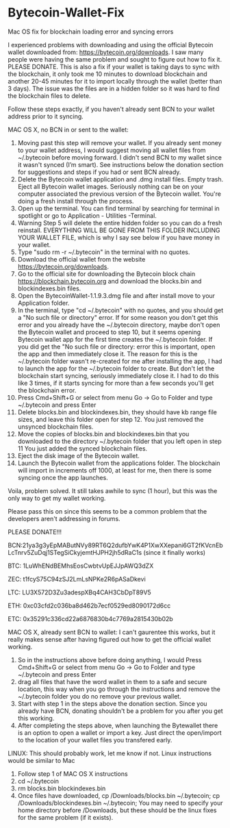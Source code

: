 # Bytecoin-Wallet-Fix
Mac OS fix for blockchain loading error and syncing errors

I experienced problems with downloading and using the official Bytecoin wallet downloaded from: https://bytecoin.org/downloads. I saw many people were having the same problem and sought to figure out how to fix it. PLEASE DONATE. This is also a fix if your wallet is taking days to sync with the blockchain, it only took me 10 minutes to download blockchain and another 20-45 minutes for it to import locally through the wallet (better than 3 days).  The issue was the files are in a hidden folder so it was hard to find the blockchain files to delete.

Follow these steps exactly, if you haven't already sent BCN to your wallet address prior to it syncing.

MAC OS X, no BCN in or sent to the wallet:
1. Moving past this step will remove your wallet. If you already sent money to your wallet address, I would suggest moving all wallet files from ~/.bytecoin before moving forward. I didn't send BCN to my wallet since it wasn't synced (I’m smart). See instructions below the donation section for suggestions and steps if you had or sent BCN already.
2. Delete the Bytecoin wallet application and .dmg install files. Empty trash. Eject all Bytecoin wallet images. Seriously nothing can be on your computer associated the previous version of the Bytecoin wallet.  You're doing a fresh install through the process.
3. Open up the terminal. You can find terminal by searching for terminal in spotlight or go to Application - Utilities -Terminal.
4. Warning Step 5 will delete the entire hidden folder so you can do a fresh reinstall. EVERYTHING WILL BE GONE FROM THIS FOLDER INCLUDING YOUR WALLET FILE, which is why I say see below if you have money in your wallet.
5. Type "sudo rm -r ~/.bytecoin" in the terminal with no quotes.
6. Download the official wallet from the website https://bytecoin.org/downloads.
7. Go to the official site for downloading the Bytecoin block chain https://blockchain.bytecoin.org and download the blocks.bin and blockindexes.bin files.
8. Open the BytecoinWallet-1.1.9.3.dmg file and after install move to your Application folder.
9. In the terminal, type "cd ~/.bytecoin" with no quotes, and you should get a "No such file or directory" error.  If for some reason you don't get this error and you already have the ~/.bytecoin directory, maybe don't open the Bytecoin wallet and proceed to step 10, but it seems opening Bytecoin wallet app for the first time creates the ~/.bytecoin folder. If you did get the "No such file or directory: error this is important, open the app and then immediately close it. The reason for this is the ~/.bytecoin folder wasn't re-created for me after installing the app, I had to launch the app for the ~/.bytecoin folder to create. But don't let the blockchain start syncing, seriously immediately close it. I had to do this like 3 times, if it starts syncing for more than a few seconds you'll get the blockchain error.  
10. Press Cmd+Shift+G or select from menu Go -> Go to Folder and type ~/.bytecoin and press Enter
11. Delete blocks.bin and blockindexes.bin, they should have kb range file sizes, and leave this folder open for step 12. You just removed the unsynced blockchain files.
12. Move the copies of blocks.bin and blockindexes.bin that you downloaded to the directory ~/.bytecoin folder that you left open in step 11 You just added the synced blockchain files.
13. Eject the disk image of the Bytecoin wallet.
14. Launch the Bytecoin wallet from the applications folder.  The blockchain will import in increments off 1000, at least for me, then there is some syncing once the app launches.

Voila, problem solved.  It still takes awhile to sync (1 hour), but this was the only way to get my wallet working.

Please pass this on since this seems to be a common problem that the developers aren't addressing in forums.

PLEASE DONATE!!!

BCN:21ya3g3yEpMAButNVy89RT6Q2dufbYwK4P1XwXXepani6GT2fKVcnEbLcTnrv5ZuDqj1STegSiCkyjemtHJPH2jh5dRaC1s (since it finally works)

BTC: 1LuWhENdBEMhsEosCwbtvUpEJJpAWQ3dZX

ZEC: t1fcyS75C94zSJ2LmLsNPKe2R6pASaDkevi

LTC: LU3X572D3Zu3adespXBq4CAH3CbDpT89V5

ETH: 0xc03cfd2c036ba8d462b7ecf0529ed8090172d6cc

ETC: 0x35291c336cd22a6876830b4c7769a2815430b02b


MAC OS X, already sent BCN to wallet:
I can't gaurentee this works, but it really makes sense after having figured out how to get the official wallet working.

1. So in the instructions above before doing anything, I would Press Cmd+Shift+G or select from menu Go -> Go to Folder and type ~/.bytecoin and press Enter
2. drag all files that have the word wallet in them to a safe and secure location, this way when you go through the instructions and remove the ~/.bytecoin folder you do no remove your previous wallet.  
3. Start with step 1 in the steps above the donation section. Since you already have BCN, donating shouldn't be a problem for you after you get this working.
3. After completing the steps above, when launching the Bytewallet there is an option to open a wallet or import a key.  Just direct the open/import to the location of your wallet files you transfered early.

LINUX:
This should probably work, let me know if not. Linux instructions would be similar to Mac
1. Follow step 1 of MAC OS X instructions
2. cd ~/.bytecoin
3. rm blocks.bin blockindexes.bin
4. Once files have downloaded, cp /Downloads/blocks.bin ~/.bytecoin;  cp /Downloads/blockindexes.bin ~/.bytecoin; You may need to specify your home directory before /Downloads, but these should be the linux fixes for the same problem (if it exists).
